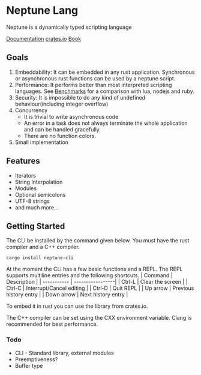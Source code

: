 
# Neptune Lang
Neptune is a dynamically typed scripting language

[Documentation](https://docs.rs/neptune-lang/)
[crates.io](https://crates.io/crates/neptune-lang)
[Book](https://srinivasa314.github.io/neptune-lang/)

## Goals
1. Embeddability: It can be embedded in any rust application. Synchronous or asynchronous rust functions can be used by a neptune script.
2. Performance: It performs better than most interpreted scripting languages. See [Benchmarks](BENCHMARKS.md) for a comparison with lua, nodejs and ruby.
3. Security: It is impossible to do any kind of undefined behaviour(including integer overflow) 
4. Concurrency
    * It is trivial to write asynchronous code
    * An error in a task does not always terminate the whole application and can be handled gracefully.
    * There are no function colors.
5. Small implementation

## Features
* Iterators
* String Interpolation
* Modules
* Optional semicolons
* UTF-8 strings
* and much more...

## Getting Started
The CLI be installed by the command given below. You must have the rust compiler and a C++ compiler.
```
cargo install neptune-cli
```
At the moment the CLI has a few basic functions and a REPL. The REPL supports multiline entries and the following shortcuts.
| Command     | Description      |
| ----------- | -----------------|
| Ctrl-L      | Clear the screen |
| Ctrl-C      | Interrupt/Cancel editing |
| Ctrl-D      | Quit REPL                |
| Up arrow    | Previous history entry   |
| Down arrow  | Next history entry       |

To embed it in rust you can use the library from crates.io.


The C++ compiler can be set using the CXX environment variable. Clang is recommended for best performance.

### Todo
* CLI - Standard library, external modules 
* Preemptiveness?
* Buffer type
